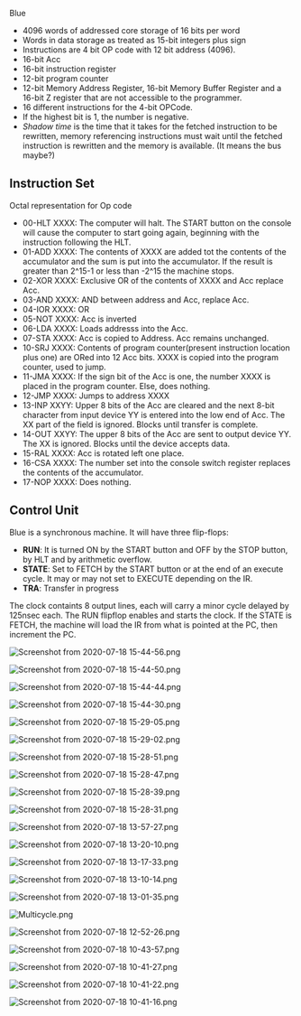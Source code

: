 Blue

- 4096 words of addressed core storage of 16 bits per word
- Words in data storage as treated as 15-bit integers plus sign
- Instructions are 4 bit OP code with 12 bit address (4096).
- 16-bit Acc
- 16-bit instruction register
- 12-bit program counter
- 12-bit Memory Address Register, 16-bit Memory Buffer Register and a 16-bit Z register that are not accessible to the programmer.
- 16 different instructions for the 4-bit OPCode.
- If the highest bit is 1, the number is negative.
- *Shadow time* is the time that it takes for the fetched instruction to be rewritten, memory referencing instructions must wait until the fetched instruction is rewritten and the memory is available. (It means the bus maybe?)

## Instruction Set

Octal representation for Op code

- 00-HLT XXXX: The computer will halt. The START button on the console will cause the computer to start going again, beginning with the instruction following the HLT.
- 01-ADD XXXX: The contents of XXXX are added tot the contents of the accumulator and the sum is put into the accumulator. If the result is greater than 2^15-1 or less than -2^15 the machine stops.
- 02-XOR XXXX: Exclusive OR of the contents of XXXX and Acc replace Acc.
- 03-AND XXXX: AND between address and Acc, replace Acc.
- 04-IOR XXXX: OR
- 05-NOT XXXX: Acc is inverted
- 06-LDA XXXX: Loads addresss into the Acc.
- 07-STA XXXX: Acc is copied to Address. Acc remains unchanged.
- 10-SRJ XXXX: Contents of program counter(present instruction location plus one) are ORed into 12 Acc bits. XXXX is copied into the program counter, used to jump.
- 11-JMA XXXX: If the sign bit of the Acc is one, the number XXXX is placed in the program counter. Else, does nothing.
- 12-JMP XXXX: Jumps to address XXXX
- 13-INP XXYY: Upper 8 bits of the Acc are cleared and the next 8-bit character from input device YY is entered into the low end of Acc. The XX part of the field is ignored. Blocks until transfer is complete.
- 14-OUT XXYY: The upper 8 bits of the Acc are sent to output device YY. The XX is ignored. Blocks until the device accepts data.
- 15-RAL XXXX: Acc is rotated left one place.
- 16-CSA XXXX: The number set into the console switch register replaces the contents of the accumulator.
- 17-NOP XXXX: Does nothing.

## Control Unit
Blue is a synchronous machine. 
It will have three flip-flops: 
- **RUN**: It is turned ON by the START button and OFF by the STOP button, by HLT and by arithmetic overflow.
- **STATE**: Set to FETCH by the START button or at the end of an execute cycle. It may or may not set to EXECUTE depending on the IR.
- **TRA**: Transfer in progress

The clock containts 8 output lines, each will carry a minor cycle delayed by 125nsec each.
The RUN flipflop enables and starts the clock. If the STATE is FETCH, the machine will load the IR from what is pointed at the PC, then increment the PC.

![Screenshot from 2020-07-18 15-44-56.png](resources/d9dec207a61b43bca0aa9a6c11750688.png)



![Screenshot from 2020-07-18 15-44-50.png](resources/1842b6e4776342b1ab9aa95c0d95b7a8.png)



![Screenshot from 2020-07-18 15-44-44.png](resources/23f09a0d78914c51b1687191d84e64b4.png)



![Screenshot from 2020-07-18 15-44-30.png](resources/01ff6cae322548788a51078959c8bce4.png)



![Screenshot from 2020-07-18 15-29-05.png](resources/f45da8d7bcb2428cafd5a1ff0aedbacf.png)



![Screenshot from 2020-07-18 15-29-02.png](resources/1807e41a9fd048829674fc348fbbcf25.png)



![Screenshot from 2020-07-18 15-28-51.png](resources/97ea27d0dd6b48bb9a007519b59f4966.png)



![Screenshot from 2020-07-18 15-28-47.png](resources/0b48318e360c452fa3b7c518f4920533.png)



![Screenshot from 2020-07-18 15-28-39.png](resources/0c7ff3818e304bfb969993dafdebad52.png)



![Screenshot from 2020-07-18 15-28-31.png](resources/137f0ad29cfb4c5e86344c4d2a48d745.png)



![Screenshot from 2020-07-18 13-57-27.png](resources/b07aa97f827d40609bf04e9e74b8cb81.png)



![Screenshot from 2020-07-18 13-20-10.png](resources/466763ad7ec34f75b7a227b588070f00.png)



![Screenshot from 2020-07-18 13-17-33.png](resources/e1eaa9a20d9b4db09f61b1a2a5d2394a.png)



![Screenshot from 2020-07-18 13-10-14.png](resources/aeb7d0061ca24aed8aa7908bc7fefc36.png)



![Screenshot from 2020-07-18 13-01-35.png](resources/9887f70e74ef4431b4aebd180116f503.png)


![Multicycle.png](resources/multicycle.png)


![Screenshot from 2020-07-18 12-52-26.png](resources/028bd53753d54035b12f278d878513ba.png)



![Screenshot from 2020-07-18 10-43-57.png](resources/35c92883c9ac4bef996431c842dce69b.png)



![Screenshot from 2020-07-18 10-41-27.png](resources/eb2606586c554eb48be4ae5c73146234.png)


![Screenshot from 2020-07-18 10-41-22.png](resources/560db813ade94afb876ca499fa50a726.png)



![Screenshot from 2020-07-18 10-41-16.png](resources/781eee6820b04eca905be1bcdc328cd0.png)



